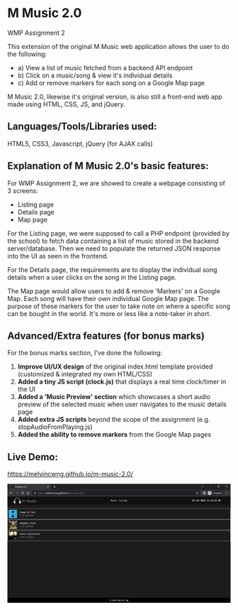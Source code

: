 # M Music 2.0

WMP Assignment 2

This extension of the original M Music web application allows the user to do the following:
- a) View a list of music fetched from a backend API endpoint
- b) Click on a music/song & view it's individual details
- c) Add or remove markers for each song on a Google Map page

M Music 2.0, likewise it's original version, is also still a front-end web app made using HTML, CSS, JS, and jQuery.

## Languages/Tools/Libraries used:

HTML5, CSS3, Javascript, jQuery (for AJAX calls)

## Explanation of M Music 2.0's basic features:

For WMP Assignment 2, we are showed to create a webpage consisting of 3 screens:
- Listing page
- Details page
- Map page

For the Listing page, we were supposed to call a PHP endpoint (provided by the school) to fetch data containing a list of music stored in the backend server/database. Then we need to populate the returned JSON response into the UI as seen in the frontend.

For the Details page, the requirements are to display the individual song details when a user clicks on the song in the Listing page.

The Map page would allow users to add & remove 'Markers' on a Google Map. Each song will have their own individual Google Map page. The purpose of these markers for the user to take note on where a specific song can be bought in the world. It's more or less like a note-taker in short.

## Advanced/Extra features (for bonus marks)
For the bonus marks section, I've done the following:

1. **Improve UI/UX design** of the original index.html template provided (customized & integrated my own HTML/CSS)
2. **Added a tiny JS script (clock.js)** that displays a real time clock/timer in the UI
3. **Added a 'Music Preview' section** which showcases a short audio preview of the selected music when user navigates to the music details page
4. **Added extra JS scripts** beyond the scope of the assignment (e.g. stopAudioFromPlaying.js)
5. **Added the ability to remove markers** from the Google Map pages


## Live Demo:

https://melvincwng.github.io/m-music-2.0/

<img src="./assets/img/demo.jpg" />
